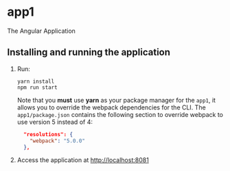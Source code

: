 # app1

The Angular Application

## Installing and running the application

1. Run:

    ```shell script
    yarn install
    npm run start
    ```

    Note that you **must** use **yarn** as your package manager for the `app1`, it allows you to override the webpack dependencies for the CLI.
    The `app1/package.json` contains the following section to override webpack to use version 5 instead of 4:

    ```json
      "resolutions": {
        "webpack": "5.0.0"
      },
    ```

2. Access the application at <http://localhost:8081>
